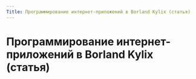 ```yaml
---
Title: Программирование интернет-приложений в Borland Kylix (статья)
---
```



Программирование интернет-приложений в Borland Kylix (статья)
=============================================================

<!-- TOC -->
